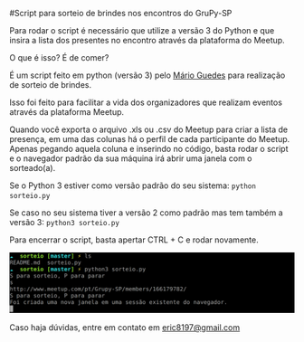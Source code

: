 #Script para sorteio de brindes nos encontros do GruPy-SP

Para rodar o script é necessário que utilize a versão 3 do Python e que insira a lista dos presentes no encontro através da plataforma do Meetup.

O que é isso? É de comer?

É um script feito em python (versão 3) pelo [Mário Guedes](http://www.meetup.com/Grupy-SP/members/150470042/) para realização de sorteio de brindes.

Isso foi feito para facilitar a vida dos organizadores que realizam eventos através da plataforma Meetup.

Quando você exporta o arquivo .xls ou .csv do Meetup para criar a lista de presença, em uma das colunas há o perfil de cada participante do Meetup. Apenas pegando aquela coluna e inserindo no código, basta rodar o script e o navegador padrão da sua máquina irá abrir uma janela com o sorteado(a).

Se o Python 3 estiver como versão padrão do seu sistema:
`python sorteio.py`

Se caso no seu sistema tiver a versão 2 como padrão mas tem também a versão 3:
`python3 sorteio.py`

Para encerrar o script, basta apertar CTRL + C e rodar novamente.

![Sorteio Python](sorteio_de_brindes.png)

Caso haja dúvidas, entre em contato em [eric8197@gmail.com](mailto:eric8197@gmail.com)

